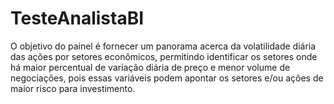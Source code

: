 # TesteAnalistaBI
O objetivo do painel é fornecer um panorama acerca da volatilidade diária das ações por setores econômicos, permitindo identificar 
os setores onde há maior percentual de variação diária de preço e menor volume de negociações, pois essas variáveis podem apontar 
os setores e/ou ações de maior risco para investimento.
